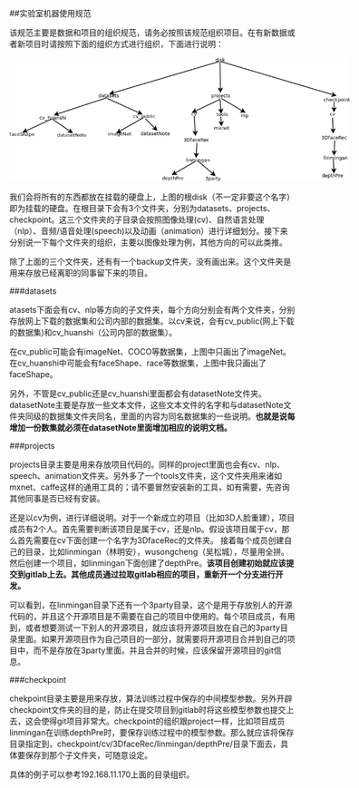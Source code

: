 ##实验室机器使用规范

该规范主要是数据和项目的组织规范，请务必按照该规范组织项目。在有新数据或者新项目时请按照下面的组织方式进行组织，下面进行说明：

<p align='center'>
<img src='../pictures/dir.png' title='dir example' style='max-width:600px'></img>
</p>

我们会将所有的东西都放在挂载的硬盘上，上图的根disk（不一定非要这个名字）即为挂载的硬盘。在根目录下会有3个文件夹，分别为datasets、projects、checkpoint。这三个文件夹的子目录会按照图像处理(cv)、自然语言处理（nlp）、音频/语音处理(speech)以及动画（animation）进行详细划分。接下来分别说一下每个文件夹的组织，主要以图像处理为例，其他方向的可以此类推。

除了上面的三个文件夹，还有有一个backup文件夹，没有画出来。这个文件夹是用来存放已经离职的同事留下来的项目。

###datasets

atasets下面会有cv、nlp等方向的子文件夹，每个方向分别会有两个文件夹，分别存放网上下载的数据集和公司内部的数据集。以cv来说，会有cv_public(网上下载的数据集)和cv_huanshi（公司内部的数据集）。

在cv_public可能会有imageNet、COCO等数据集，上图中只画出了imageNet。在cv_huanshi中可能会有faceShape、race等数据集，上图中我只画出了faceShape。


另外，不管是cv_public还是cv_huanshi里面都会有datasetNote文件夹。datasetNote主要是存放一些文本文件，这些文本文件的名字和与datasetNote文件夹同级的数据集文件夹同名，里面的内容为同名数据集的一些说明。**也就是说每增加一份数集就必须在datasetNote里面增加相应的说明文档。**


###projects

projects目录主要是用来存放项目代码的。同样的project里面也会有cv、nlp、speech、animation文件夹。另外多了一个tools文件夹，这个文件夹用来诸如mxnet、caffe这样的通用工具的；请不要冒然安装新的工具，如有需要，先咨询其他同事是否已经有安装。


还是以cv为例，进行详细说明。对于一个新成立的项目（比如3D人脸重建），项目成员有2个人。首先需要判断该项目是属于cv，还是nlp。假设该项目属于cv，那么首先需要在cv下面创建一个名字为3DfaceRec的文件夹。 接着每个成员创建自己的目录，比如linmingan（林明安），wusongcheng（吴松城），尽量用全拼。然后创建一个项目，如linmingan下面创建了depthPre。**该项目创建初始就应该提交到gitlab上去。其他成员通过拉取gitlab相应的项目，重新开一个分支进行开发。**


可以看到，在linmingan目录下还有一个3party目录，这个是用于存放别人的开源代码的，并且这个开源项目是不需要在自己的项目中使用的。每个项目成员，有用到，或者想要测试一下别人的开源项目，就应该将开源项目放在自己的3party目录里面。如果开源项目作为自己项目的一部分，就需要将开源项目合并到自己的项目中，而不是存放在3party里面。并且合并的时候，应该保留开源项目的git信息。


###checkpoint

chekpoint目录主要是用来存放，算法训练过程中保存的中间模型参数。另外开辟checkpoint文件夹的目的是，防止在提交项目到gitlab时将这些模型参数也提交上去，这会使得git项目非常大。checkpoint的组织跟project一样，比如项目成员linmingan在训练depthPre时，要保存训练过程中的模型参数。那么就应该将保存目录指定到，checkpoint/cv/3DfaceRec/linmingan/depthPre/目录下面去，具体要保存到那个子文件夹，可随意设定。


具体的例子可以参考192.168.11.170上面的目录组织。
